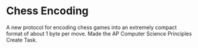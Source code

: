 # Chess Encoding

A new protocol for encoding chess games into an extremely compact format of about 1 byte per move. Made the AP Computer Science Principles Create Task.
